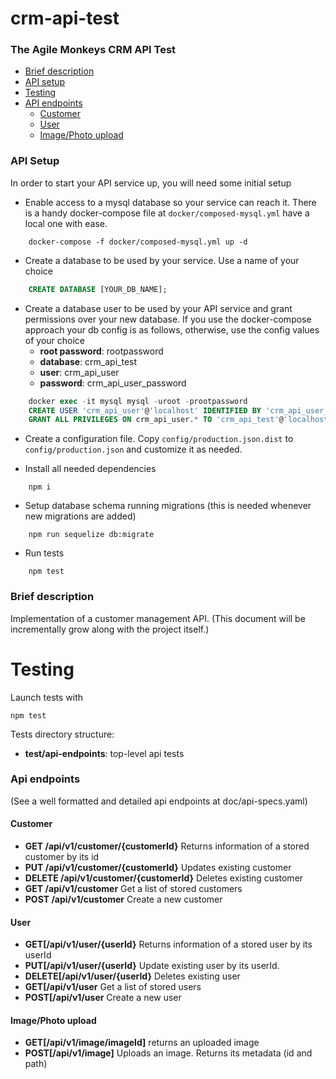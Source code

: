 
# crm-api-test  
### The Agile Monkeys CRM API Test
- [Brief description](#brief-description) 
- [API setup](#api-setup) 
- [Testing](#testing)
- [API endpoints](#api-endpoints)
  * [Customer](#customer)
  * [User](#user)
  * [Image/Photo upload](#image-photo-upload)
  
### API Setup
In order to start your API service up, you will need some initial setup

- Enable access to a mysql database so your service can reach it. There is a handy docker-compose file at `docker/composed-mysql.yml` have a local one with ease.
```shell script
    docker-compose -f docker/composed-mysql.yml up -d
```

- Create a database to be used by your service. Use a name of your choice
~~~sql
    CREATE DATABASE [YOUR_DB_NAME];
~~~

- Create a database user to be used by your API service and grant permissions over your new database.
If you use the docker-compose approach your db config is as follows, otherwise, use the config values of your choice
    * **root password**: rootpassword
    * **database**: crm_api_test
    * **user**: crm_api_user
    * **password**: crm_api_user_password
    
~~~sql
    docker exec -it mysql mysql -uroot -prootpassword
    CREATE USER 'crm_api_user'@'localhost' IDENTIFIED BY 'crm_api_user_password';
    GRANT ALL PRIVILEGES ON crm_api_user.* TO 'crm_api_test'@'localhost';
~~~

- Create a configuration file. Copy `config/production.json.dist` to `config/production.json`
and customize it as needed.

- Install all needed dependencies
```shell script
    npm i
```

- Setup database schema running migrations (this is needed whenever new migrations are added)
```shell script
    npm run sequelize db:migrate
```

- Run tests
```shell script
    npm test
```

### Brief description

Implementation of a customer management API. 
(This document will be incrementally grow along with the project itself.)

# Testing
Launch tests with
```shell script
npm test
```

Tests directory structure:

* **test/api-endpoints**: top-level api tests

### Api endpoints

(See a well formatted and detailed api endpoints at doc/api-specs.yaml)

#### Customer
- **GET /api​/v1​/customer​/{customerId}** Returns information of a stored customer by its id
- **PUT ​/api​/v1​/customer​/{customerId}** Updates existing customer
- **DELETE /api​/v1​/customer​/{customerId}** Deletes existing customer
- **GET /api​/v1​/customer** Get a list of stored customers
- **POST /api​/v1​/customer** Create a new customer

#### User
- **GET[​/api​/v1​/user​/{userId}** Returns information of a stored user by its userId
- **PUT[​/api​/v1​/user​/{userId}** Update existing user by its userId.
- **DELETE[​/api​/v1​/user​/{userId}** Deletes existing user
- **GET[​/api​/v1​/user** Get a list of stored users
- **POST[​/api​/v1​/user** Create a new user

#### Image/Photo upload
- **GET[/api/v1/image/imageId]** returns an uploaded image
- **POST[/api/v1/image]** Uploads an image. Returns its metadata (id and path)
